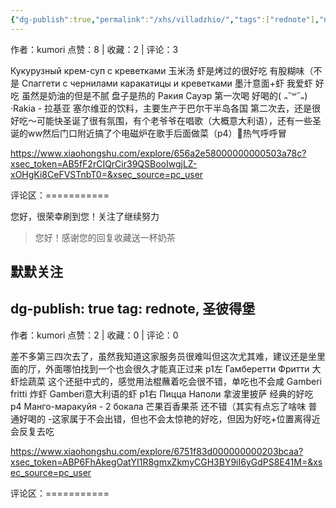 ```yaml
---
{"dg-publish":true,"permalink":"/xhs/villadzhio/","tags":["rednote"],"noteIcon":"","updated":"2025-03-17T22:49:37.154+08:00"}
---
```


作者：kumori
点赞：8   |   收藏：2   |   评论：3

Кукурузный крем-суп с креветками 玉米汤 虾是烤过的很好吃 有股糊味（不是
Спаггети с чернилами каракатицы и креветками 墨汁意面+虾 我爱虾 好吃 虽然是奶油的但是不腻 盘子是热的
Ракия Сауэр 第一次喝 好喝的( ᎔˘꒳˘᎔)
·Rakia - 拉基亚 塞尔维亚的饮料，主要生产于巴尔干半岛各国
第二次去，还是很好吃～可能快圣诞了很有氛围，有个老爷爷在唱歌（大概意大利语），还有一些圣诞的ww然后门口附近搞了个电磁炉在歌手后面做菜（p4）🤣热气呼呼冒

https://www.xiaohongshu.com/explore/656a2e58000000000503a78c?xsec_token=AB5fF2rCIQrCir39QSBooIwgjLZ-xOHgKi8CeFVSTnbT0=&xsec_source=pc_user

评论区：===========

您好，很荣幸刷到您！关注了继续努力

> 您好！感谢您的回复收藏送一杯奶茶

默默关注
---
dg-publish: true
tag: rednote, 圣彼得堡
---
作者：kumori
点赞：2   |   收藏：0   |   评论：0

差不多第三四次去了，虽然我知道这家服务员很难叫但这次尤其难，建议还是坐里面的厅，外面哪怕找到一个也会很久才能真正过来
p1左 Гамберетти Фритти 大虾烩蔬菜 这个还挺中式的，感觉用法棍蘸着吃会很不错，单吃也不会咸
Gamberi fritti 炸虾 Gamberi意大利语的虾
p1右 Пицца Наполи 拿波里披萨 经典的好吃
p4 Манго-маракуйя - 2 бокала 芒果百香果茶 还不错（其实有点忘了啥味 普通好喝的
-这家属于不会出错，但也不会太惊艳的好吃，但因为好吃+位置离得近会反复去吃

https://www.xiaohongshu.com/explore/6751f83d000000000203bcaa?xsec_token=ABP6FhAkegOatYI1R8gmxZkmyCGH3BY9iI6yGdPS8E41M=&xsec_source=pc_user

评论区：===========

